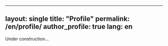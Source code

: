<!-- _pages/publications.md -->
---
layout: single
title: "Profile"
permalink: /en/profile/
author_profile: true
lang: en
---

Under construction...